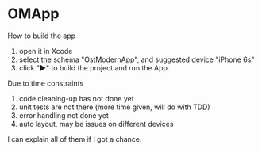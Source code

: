 # OMApp
How to build the app
1. open it in Xcode
2. select the schema "OstModernApp", and suggested device "iPhone 6s"
3. click "▶" to build the project and run the App.

Due to time constraints
1. code cleaning-up has not done yet
2. unit tests are not there (more time given, will do with TDD)
3. error handling not done yet
4. auto layout, may be issues on different devices

I can explain all of them if I got a chance.
